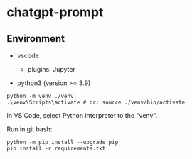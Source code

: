 # chatgpt-prompt

## Environment
- vscode
  - plugins: Jupyter

- python3 (version >= 3.9)
```
python -m venv ./venv
.\venv\Scripts\activate # or: source ./venv/bin/activate
```

In VS Code, select Python interpreter to the "venv".

Run in git bash:
```
python -m pip install --upgrade pip
pip install -r requirements.txt
```
